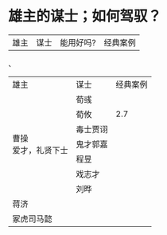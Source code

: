 
# 雄主的谋士；如何驾驭？

<table>
  <tr> <td>雄主</td> <td>谋士</td> <td>能用好吗?</td> <td>经典案例</td> </tr>
</table>
  
  
<table> 
    <tr><td>雄主</td> <td>谋士</td> <td>经典案例</td> </tr>
    <tr> <td rowspan="7">曹操<br>爱才，礼贤下士<br> </td> 
         <td>荀彧</td> <td> </td> </tr>
    <tr> <td>荀攸</td> <td>2.7</td> </tr> 、
    <tr> <td>毒士贾诩</td> <td></td> </tr> 
    <tr> <td>鬼才郭嘉</td> <td></td> </tr> 
    <tr> <td>程昱</td> <td></td> </tr> 
    <tr> <td>戏志才</td> <td></td> </tr> 
    <tr> <td>刘晔</td> <td></td> </tr> 
    <tr> <td>蒋济</td> <td></td> </tr> 
    <tr> <td>冢虎司马懿</td> <td></td> </tr> 
</table>
